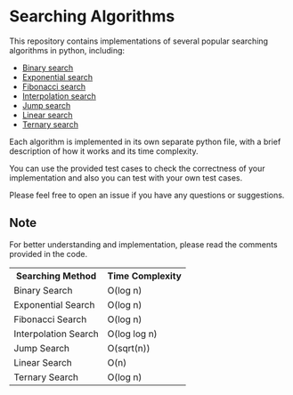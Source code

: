 # Searching Algorithms
This repository contains implementations of several popular searching algorithms in python, including:

* [Binary search](https://github.com/OG-Matcha/Searching-and-Sorting/blob/2d7f02de4c472fb17c796bf852eb5a249e996253/Searching/Binary%20Search.py)
* [Exponential search](https://github.com/OG-Matcha/Searching-and-Sorting/blob/613bef2fa3e894aa6fd7a9fc9a5c43b3450b0c20/Searching/Exponential%20Search.py)
* [Fibonacci search](https://github.com/OG-Matcha/Searching-and-Sorting/blob/879f04bfb51e426d9a893b05d11fdd5458e5c5df/Searching/Fibonacci%20Search.py)
* [Interpolation search](https://github.com/OG-Matcha/Searching-and-Sorting/blob/6269c0b586c9be3ce39a8911055b821e1a56f918/Searching/Interpolation%20Search.py)
* [Jump search](https://github.com/OG-Matcha/Searching-and-Sorting/blob/4b7b0f376bf137da2c6e5fbb7c5f6391d82f73fb/Searching/Jump%20Search.py)
* [Linear search](https://github.com/OG-Matcha/Searching-and-Sorting/blob/1c870faaea8c4e5ea9724c4f86d389857f9e52fe/Searching/Linear%20Search.py)
* [Ternary search](https://github.com/OG-Matcha/Searching-and-Sorting/blob/1c870faaea8c4e5ea9724c4f86d389857f9e52fe/Searching/Ternary%20Search.py)

Each algorithm is implemented in its own separate python file, with a brief description of how it works and its time complexity.

You can use the provided test cases to check the correctness of your implementation and also you can test with your own test cases.

Please feel free to open an issue if you have any questions or suggestions.

## Note
For better understanding and implementation, please read the comments provided in the code.

<table>
  <tbody>
    <tr>
      <th colspan=3>Searching Method</th>
      <th colspan=3>Time Complexity</th>
    </tr>
    <tr>
      <td colspan=3>Binary Search</td>
      <td colspan=3>O(log n)</td>
    </tr>
    <tr>
      <td colspan=3>Exponential Search</td>
      <td colspan=3>O(log n)</td>
    </tr>
    <tr>
      <td colspan=3>Fibonacci Search</td>
      <td colspan=3>O(log n)</td>
    </tr>
    <tr>
      <td colspan=3>Interpolation Search</td>
      <td colspan=3>O(log log n)</td>
    </tr>
    <tr>
      <td colspan=3>Jump Search</td>
      <td colspan=3>O(sqrt(n))</td>
    </tr>
    <tr>
      <td colspan=3>Linear Search</td>
      <td colspan=3>O(n)</td>
    </tr>
    <tr>
      <td colspan=3>Ternary Search</td>
      <td colspan=3>O(log n)</td>
    </tr>
  </tbody>
</table>
